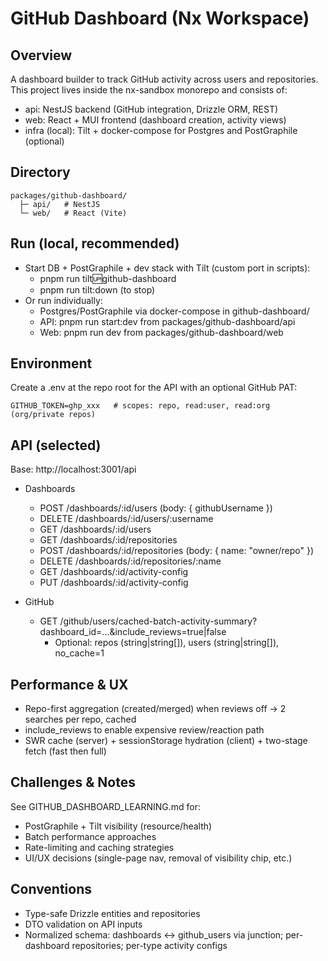# GitHub Dashboard (Nx Workspace)

## Overview
A dashboard builder to track GitHub activity across users and repositories. This project lives inside the nx-sandbox monorepo and consists of:

- api: NestJS backend (GitHub integration, Drizzle ORM, REST)
- web: React + MUI frontend (dashboard creation, activity views)
- infra (local): Tilt + docker-compose for Postgres and PostGraphile (optional)

## Directory
```
packages/github-dashboard/
  ├─ api/   # NestJS
  └─ web/   # React (Vite)
```

## Run (local, recommended)
- Start DB + PostGraphile + dev stack with Tilt (custom port in scripts):
  - pnpm run tilt:up:github-dashboard
  - pnpm run tilt:down (to stop)
- Or run individually:
  - Postgres/PostGraphile via docker-compose in github-dashboard/
  - API: pnpm run start:dev from packages/github-dashboard/api
  - Web: pnpm run dev from packages/github-dashboard/web

## Environment
Create a .env at the repo root for the API with an optional GitHub PAT:
```
GITHUB_TOKEN=ghp_xxx   # scopes: repo, read:user, read:org (org/private repos)
```

## API (selected)
Base: http://localhost:3001/api

- Dashboards
  - POST /dashboards/:id/users (body: { githubUsername })
  - DELETE /dashboards/:id/users/:username
  - GET /dashboards/:id/users
  - GET /dashboards/:id/repositories
  - POST /dashboards/:id/repositories (body: { name: "owner/repo" })
  - DELETE /dashboards/:id/repositories/:name
  - GET /dashboards/:id/activity-config
  - PUT /dashboards/:id/activity-config

- GitHub
  - GET /github/users/cached-batch-activity-summary?dashboard_id=...&include_reviews=true|false
    - Optional: repos (string|string[]), users (string|string[]), no_cache=1

## Performance & UX
- Repo-first aggregation (created/merged) when reviews off → 2 searches per repo, cached
- include_reviews to enable expensive review/reaction path
- SWR cache (server) + sessionStorage hydration (client) + two-stage fetch (fast then full)

## Challenges & Notes
See GITHUB_DASHBOARD_LEARNING.md for:
- PostGraphile + Tilt visibility (resource/health)
- Batch performance approaches
- Rate-limiting and caching strategies
- UI/UX decisions (single-page nav, removal of visibility chip, etc.)

## Conventions
- Type-safe Drizzle entities and repositories
- DTO validation on API inputs
- Normalized schema: dashboards ↔ github_users via junction; per-dashboard repositories; per-type activity configs
